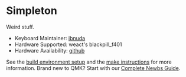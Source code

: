 # Simpleton

Weird stuff.

* Keyboard Maintainer: [ibnuda](https://github.com/ibnuda)
* Hardware Supported: weact's blackpill\_f401
* Hardware Availability: [github](https://github.com/ibnuda/simpleton)

See the [build environment setup](https://docs.qmk.fm/#/getting_started_build_tools) and the [make instructions](https://docs.qmk.fm/#/getting_started_make_guide) for more information. Brand new to QMK? Start with our [Complete Newbs Guide](https://docs.qmk.fm/#/newbs).
